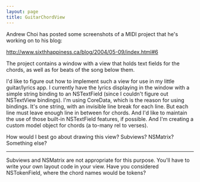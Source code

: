 ```yaml
---
layout: page
title: GuitarChordView
---
```


Andrew Choi has posted some screenshots of a MIDI project that he's working on to his blog:

http://www.sixthhappiness.ca/blog/2004/05-09/index.html#6

The project contains a window with a view that holds text fields for the chords, as well as for beats of the song below them.

I'd like to figure out how to implement such a view for use in my little guitar/lyrics app. I currently have the lyrics displaying in the window with a simple string binding to an NSTextField (since I couldn't figure out NSTextView bindings). I'm using CoreData, which is the reason for using bindings. It's one string, with an invisible line break for each line. But each line must leave enough line in between for chords. And I'd like to maintain the use of those built-in NSTextField features, if possible. And I'm creating a custom model object for chords (a to-many rel to verses).

How would I best go about drawing this view? Subviews? NSMatrix? Something else?

----

Subviews and NSMatrix are not appropriate for this purpose. You'll have to write your own layout code in your view. Have you considered NSTokenField, where the chord names would be tokens?

